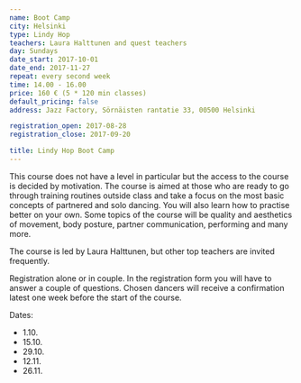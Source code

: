 ```yaml
---
name: Boot Camp
city: Helsinki
type: Lindy Hop
teachers: Laura Halttunen and quest teachers
day: Sundays
date_start: 2017-10-01
date_end: 2017-11-27
repeat: every second week
time: 14.00 - 16.00
price: 160 € (5 * 120 min classes)
default_pricing: false
address: Jazz Factory, Sörnäisten rantatie 33, 00500 Helsinki

registration_open: 2017-08-28
registration_close: 2017-09-20

title: Lindy Hop Boot Camp
---
```


This course does not have a level in particular but the access to the course is decided by motivation. The course is aimed at those who are ready to  go through training routines outside class and take a focus on the most basic concepts of partnered and solo dancing. You will also learn how to practise better on your own. Some topics of the course will be quality and aesthetics of movement, body posture, partner communication, performing and many more.

The course is led by Laura Halttunen, but other top teachers are invited frequently.

Registration alone or in couple. In the registration form you will have to answer a couple of questions. Chosen dancers will receive a confirmation latest one week before the start of the course.

Dates:
- 1.10.
- 15.10.
- 29.10.
- 12.11.
- 26.11.
